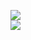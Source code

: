 [![](https://img.shields.io/badge/Made%20With-Github%20Spray-lightgrey.svg?style=for-the-badge&logo=github)](https://github.com/Annihil/github-spray#32590)  
[![](https://i.imgur.com/2DrTn0Z.gif)](https://github.com/Annihil/github-spray)